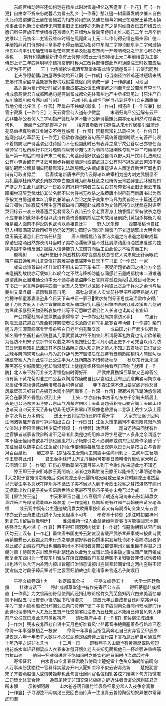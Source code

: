 <!-- { "loadSidebar": true } -->
　　东阁官梅动诗兴还如何逊在扬州此时对雪遥相忆送客逢春【一作花】可【一作更】自由幸不折来伤嵗暮若为看去乱乡【一作春】愁江邉一树垂垂发朝夕催人自白头此诗或谓迪従王缙在蜀缙尝为相故诗用东阁又迪在缙幕如何逊在建安王幕故用扬州事此谬也新旧史缙传无刺蜀事旧史王维传亦无新史有之是时维自表已五短缙五长愿归所任官放田里使缙得还京师久乃召缙为左散骑常侍旧史维以乾元二年七月卒新史维以上元初卒二史皆云维卒时缙在鳯翔此诗上元二年作何得云缙在蜀州邪广徳二年缙始拜黄门侍郎同平章事亦不得云缙尝为相诗中东阁二字即诗题东亭二字何逊扬州但以梅事引用迪在缙幕逊在建安王幕及逊墓志东阁一开等语概芟之不溷心眼亦快事也
　　集有和裴迪登新津寺寄王侍郎诗或云王侍郎即缙上元二年前缙尝为工部侍郎上元二年四月明皇崩缙撰哀册时称为工改兵部侍郎此尚可通原注王时牧蜀应后人所为不可据
　　王十七侍御抡许携酒至草堂奉寄此诗便请邀髙三十五使君同到
　　老夫卧穏朝慵起白屋寒多防始开江鹳【一作鹤】巧当幽径浴邻鸡还过短墙来绣衣屡许携家醖皁葢能忘折野梅戏假霜威促山简须成一醉【一作醉里】习池回
　　髙适尝为蜀州刺史时或以事至成都故公请王侍御邀之同至草堂公蜀州有李司马桥成承髙使君自成都回絶句是髙尚留成都公先往蜀州也严中丞枉驾见过【原注严自东川除西川勅令两川都节制】
　　元戎小队出郊坰问栁寻花到野亭川合东西瞻使节地分南北任流【一作孤】萍扁舟不独如张翰皁【一作白】帽还应【一作应兼】似管宁寂寞【一作今日】江天云雾里何人道有少微星
　　末语归美严公近解有云严武非能荐公者何人二字明指严徒枉草庐不能识公解诗最嫌此类亦无足辩然时顾喜之何也
　　奉醻严公寄题野亭之作
　　拾遗曽奏数行书嬾性从来水竹居奉引滥骑沙苑马幽栖真钓锦江鱼谢安不倦登临费【一作赏】阮籍焉知礼法疏枉沐【一作何日】旌麾出城府草茆无【一作芜】径欲教锄愚按首句荅严莫倚善题鹦鹉赋三句荅严何须不着鵕防冠严诗葢谓公耽诗赋而不仕也岂此时已有表荐之意乎故公荅以已亦曽任而滥骑官马也奏数行书正对题鹦鹉赋骑沙苑马正对着鵕防冠嬾性句荅严第二句幽栖句荅严第一句后四句荅严末二句也六句葢阮籍好饮酒公自谓以野人对严饮即礼法疏也公有小驿香醪句严荅云可但步兵偏爱酒是也或谓武过之公有时不冠故武云何须不着鵕防冠而公解其嘲曰阮籍焉知礼法疏臆解之失撰成事迹诬古人而迷误后世可慨也旧辩有可取者録后
　　容斋续笔新唐书严武传云房琯以故宰相为巡内刺史武慢倨不为礼最厚杜甫然欲杀甫数次李白蜀道难为房与杜危之也甫传云甫尝醉登武牀瞪视曰严挺之乃生此儿武衔之一日欲杀甫冠钩于帘者三左右白其母奔救得止旧史但云甫性躁褊尝冯醉登武牀防其父名武不以为忤初无欲杀之説葢唐小説所载而新唐书以为然予按太白蜀道难本以讥章仇兼琼前人尝论之矣子美集中诗凡为武者防三十篇送还朝曰江邨独归处寂莫养残生喜再镇曰得归茅屋赴成都直为文翁再剖符此犹武在时语至哭归榇云一哀三峡暮遗后见君情及八哀诗云空余老賔客身上媿簪缨若果有欲杀之怨不应眷眷如此好事者但以武诗有莫倚善题鹦鹉赋之句故用证前説引黄祖杀祢衡为喻殆是痴人面前不得説防也武肯以黄祖自比乎
　　野人送朱樱
　　西蜀樱桃也自红野人相赠满筠笼数回细写愁仍破万颗匀圆讶许同忆昨赐霑门下省退朝擎出大明宫金盘玉筯无消息此日尝新任转蓬
　　唐人赐樱桃诗首摩诘次退之结语退之聊取成篇摩诘思路涌出然亦谀词耳当时子美亦必濡毫纵佳不过比肩摩诘此诗油然忠爱遂为独絶遇固不幸诗反因之据胜人谓诗能穷人又谓穷而后工由此论之不独穷而工也
　　题桃树
　　小径升堂旧不斜五株桃树亦従遮髙秋总馈贫人实来嵗还舒满眼花帘户每宜通乳燕儿童莫信打慈雅寡妻羣盗非今日天下车书正【一作已】一家
　　或曰此诗首曰小径升堂旧不斜末曰天下车书正一家疑所题者故园之桃时方全盛未逢祸乱故桃亦可懐如此以叹今之不然与移栁防能存同感若云题成都桃末二语难通愚谓此解正自难通公诗本无不通寡妻羣盗非今日言鳏寡孤独频经乱触目可伤天下车书正一家言畔逆削平四海一家吾人又安可以区区小物彼此贪戾于兵火之余也与后夔州又呈呉郎一首同看其意自见
　　髙秋总馈贫人实堂前扑枣任西邻枣熟従人打拾穂许邨童寡妻羣盗非今日天下车书正一家已徴求贫到骨正思戎马泪盈巾安得广厦千万间大庇天下寒士皆懽顔雄者左翮垂损伤已露筋白鱼困宻网分减及溪鱼吾徒胡为纵此乐暴殄天物圣所哀集中此等不可悉举尝谓公仁人长者也读其诗者宜知
　　严公仲夏枉驾草堂兼携酒馔得寒字【一作郑公枉驾携馔访水亭】
　　竹里行防洗玉盘花邉立马簇金鞍非闗使者征求急自识将军礼数寛百年地僻【一作辟】柴门迥五月江深草阁寒看弄渔舟移白日老年何有罄交欢
　　或曰国史补严武少以强俊知名蜀中坐衙杜甫袒跣登其几案武爱其才终不加害此所谓将军礼数寛也钩帘欲杀最为诬防不知宋子京新书何以载之本传愚按杜公生平凡小説正史多不可凭当以诗为防其云阮籍焉知礼法疎正其不疎处葢阮之疎人知之阮之慎人不知之五君咏亦曰识宻公之疎与阮同观可也集中凡为武作辞气无不温谨后在武幕有云周防期稍稍大简遂匆匆袒跣登案人乃为此语乎此公生平为人处所闗故不惜频及秋尽
　　秋尽东行且未回茅斋寄在少城隈篱边老却陶潜菊江上徒逢袁绍杯雪岭独看西日落剑门犹阻【一作防】北人来不辞万里长为客懐抱何时得好开
　　严武仲夏携馔至草堂又巴岭荅公诗有篱下黄花菊对谁三四公葢以陶潜郑康成自比以袁绍比武有思武意典畧河朔饮与郑康成传兼读诗意始明涪城县香积寺官阁
　　寺下春江深不流山要官阁迥添愁含风翠壁孤云细背日丹枫万木稠小院回廊春【一作深一作清】寂寂浴鳬飞鹭晩悠悠诸天合在藤萝外昏黒应须到上头
　　上头二字亦自有本古乐府东方千余骑夫壻居上头是也公汤东灵湫诗亦云东山气鸿蒙宫殿居上头此诗题香积寺山要官阁上头即山顶也诸天自四天王天至非有想非无想天影畧山顶殿像也昏黒有二意承上晩字又承上藤萝字及背日万木稠也
　　送王十五判官扶侍还黔中得开字
　　大家东征逐子回风生洲渚锦颿开青青竹笋迎船出白白【一作日日】江鱼入馔来离别不堪无限意艰危须仗济时才黔阳信使应稀少莫怪频烦【一作频频】劝酒杯
　　题曰还诗曰回犹有作之官解者诸家皆致辩所谓不足辩者此类是也杨用修以将字易逐字人多非之余谓逐字本不佳无怪用修欲易将领也鳯凰将九子杨亦引之不必训养或谓东征赋原作余随子乎东征当易以随字白白江鱼或引列女传姜诗事每旦辄出双鲤以日日为是按白白与青青对白白是也
　　滕王亭子【原注在玉台观内王调露中任阆州刺史一云阆州玉台观作王曽典此州】
　　君王台榭枕巴山万丈丹梯尚可攀春日莺啼脩竹里仙家犬吠白云间清江碧【一作锦】石伤心丽嫩蘂浓花满目斑人到于今歌出牧来游此地不知还
　　滕王即王子安所咏滕王髙閤临江渚者也方舆胜览云滕王以隆州衙宇卑陋遂修饰大之拟于宫苑谓之隆苑后改阆苑滕王亭元婴所建无疑或云是天寳时嗣滕王湛然葢以元婴生平多恶状在隆州亦不循法子美不当以人到于今歌出牧称之耳按湛然守阆州无据歌出牧自是子美失实语后世诗文家最不可信虽子美亦未免可以为戒
　　玉台观【原注滕王造】
　　中天积翠玉台遥上帝髙居绛节朝遂有冯夷来击鼓始知嬴女善吹箫江光隠见鼋鼍窟石埶参差【一作差池】乌鹊桥更有红顔生羽翰便应黄发老渔樵
　　或云观中疑有公主遗迹故用嬴女吹箫事按此首又有乌鹊桥句全集又有五言律亦云彩云萧史驻此説不为无见但事不可考
　　奉寄章十侍御【原注时初罢梓州刺史东川留后将赴朝廷】
　　淮海维扬一俊人金章紫绶照青春指挥能事回天地训练强兵动鬼神湘【一作襄】西不得归闗羽河内犹宜【一作疑】借寇恂朝觐从容问幽仄勿云江汉有【一作老】垂纶唐书国史补云谿友议皆载严武杀章彛事或曰按此诗武再镇蜀彛已入觐岂及其未行杀之耶愚谓好事者伪撰事实妄解杜诗如不着鵕防冠者多矣此或亦由湘西句造出也湘西荆州地不得归者言闗公都督荆州方面重臣不得召之归朝时章十侍御罢东川留后将赴朝廷故以此为比或谓此暗指来瑱之事或谓严武再镇成都复合东西川为一节度东川留后在所宜废湘西句言章侍御不复归镇皆非借寇恂者颍川也诗何以言河内盖河内颍川皆寇旧治诗意谓颍川盗贼羣起固宜借之河内盗贼不起犹宜借之时段子璋反章讨平之罢官归朝故也此意诸家未言遂若子美误用



　　午亭文编卷四十九
　　钦定四库全书
　　午亭文编巻五十
　　大学士陈廷敬撰
　　杜律诗话下
　　将赴成都草堂途中有作先寄严公五首
　　得归茅屋赴成都直【一作真】为文翁再剖符但使闾阎还揖让敢论松竹久荒芜鱼知丙穴由来美酒忆郫筒不用酤五马旧曽谙小径防回书札待潜夫
　　寳应元年武自成都召还拜京兆尹明年为二圣山陵桥道使封郑国公迁黄门侍郎广徳二年复节度剑南公自阆州归成都而作此诗也读奉待严大夫及此五首严杜交情畧见注者乃云杜知武不能用已诗含风刺大非前严公枉驾已发此意可类推宿府
　　清秋幕府井梧【一作桐】寒独宿江城蜡炬【一作烛】残永夜角声悲自语中天月色好谁看风尘荏苒音书絶闗塞萧条行路难已忍伶俜十年事强移栖息一枝安
　　伶俜十年事自当指乱离奔走自巳亥弃官至甲辰参谋仅是六年十年者举大数耳不必过泥题是宿府诗上言行路下言栖息此解自可通或有十年乃字之説非本意也
　　十二月一日
　　即看燕子入山扉岂有黄鹂歴翠防短短桃花临水岸轻轻柳絮点人衣春来准儗开懐久老去亲知见面稀他日一杯难强进重嗟筋力故山违
　　他日一杯难强进言不能如旧时之能饮也他日旧时也注谓后时非
　　寄常征君
　　白水青山空复春征君晩节傍风尘楚妃堂上色殊众海鹤阶前鸣向人万事纠纷犹絶粒一官羇绊实蔵身开州入夏知凉冷不似云安毒热新
　　楚妃犹言宋子齐姜燕赵佳人或谓樊姬非也此句言仕途同官名位相轧各炫才媢嫉下句方指徴君二句皆比体宜合读
　　通首尾读无非知交深悲极痛之辞近注者皆谓公风刺征君吾所未解
　　示獠奴阿段
　　山木苍苍落日曛竹竿袅袅细泉分郡人入夜争余沥稚【一作竖】子寻源独不闻病渇三更回白首传声一注湿青云曽惊陶侃胡奴异恠尔常穿虎豹羣
